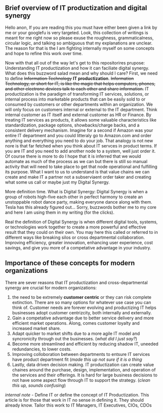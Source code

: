 ## Brief overview of IT productization and digital synergy

Hello anon, If you are reading this you must have either been given a link by me or your googlefu is very targeted. Look, this collection of writings is meant for me right now so please exuse the roughness, grammaticalness, circular logic, and talking so ambiguous that my explanations are unclear. The reason for that is the I am fighting internally myself on some concepts and hope to refine this work over time. 

Now with that all out of the way let's get to this repositorires prupose: Understanding IT productization and how it can faciliate digital synergy. What does this buzzword salad mean and why should I care? First, we need to define ~~Information Technology~~ **IT productization**. ~~Information Technology, or short for IT, is like the magic that helps computers, phones, and other electronc devices talk to each other and share information.~~ IT productization is the paradigm of transforming IT services, solutions, or internal process into marketable products that can be easily sold to or consumed by customers or other departments within an organization. We will only focus on customers internal or external to the IT department. Think internal customer as IT itself and external customer as HR or Finance. By treating IT services as products, it allows some valuable characteristics like standardization, package options, showbacks/charge backs, and a consistent delivery mechanism. Imagine for a second if Amazon was your entire IT department and you could litteraly go to Amazon.com and order anything and everything you need to do your job. That analogy is not new nore is that far fetched when you think about IT servces in product terms. If you are IT and you need to add another node to a system, well just order it. Of course there is more to do I hope that it is inferred that we would automate as much of the process as we can but there is still so manual activity that will need to take place to get that node operational and fulfilling its purpose. What I want to us to understand is that value chains we can create and make IT a partner not a subserviaent order taker and creating what some us call or maybe just my Digital Synergy.

More definition time. What is Digital Synergy: Digital Synergy is when a group of robots high-five each other in perfect harmony to create an unstoppable robot dance party, making everyone dance along with them. Tesla has this already figured out... Sorry, buzzwords bother me to my core and here I am using them in my writing (for the clicks).

Real the definition of Digital Synergy is when different digital tools, systems, or technologies work together to create a more powerful and effective result that they could on their own. You may here this called or referred to in different ways like breaking silos or cross departmental collaboration. Improving efficiency, greater innovation, enhancing user experience, cost savings, and give you more of a competative advantage in your industry.



## Importance of these concepts for modern organizations

There are sever reasons that IT productization and cross-departmental synergy are crucial for modern organizations: 

1. the need to be extremely **customer centric** or they can risk complete extinction. There are so many options for whatever use case you can think of. Customer needs are forever evolving and productizing IT helps businesses adopt customer centrizcity, both internally and externally. 
2. Gain a competative advantage due to better service delivery and more efficient market operations. Along, comes customer loyalty and increased market share.
3. Adapt quicker to market shifts due to a more agile IT model and syncronicity through out the businesses. (*what did I just say?*)
4. Become more streamlined and efficient by reducing shadow IT, uneeded redundancies, to lower costs.
5. Improving colloboration between departments to entsure IT services have product department fit (*made this up not sure if it is a thing*
6. Lastly, data driven decision making. IT productization can create value chaines around the purchase, design, implementation, and operation of the services and their offerings. It is hard for large business decisions to not have some aspect flow through IT to support the strategy. (*clean this up, sounds confusing*)


*internal note* - Define IT or define the concept of IT Productization. This article is for those that work in IT no sense in defining it. They should already know. Tailor this work to IT Managers, IT Executives, CIOs, CDOs
